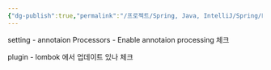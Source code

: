 ```yaml
---
{"dg-publish":true,"permalink":"/프로젝트/Spring, Java, IntelliJ/Spring/Lombok 세팅/","dgPassFrontmatter":true}
---
```


setting - annotaion Processors - Enable annotaion processing 체크

plugin - lombok 에서 업데이트 있나 체크